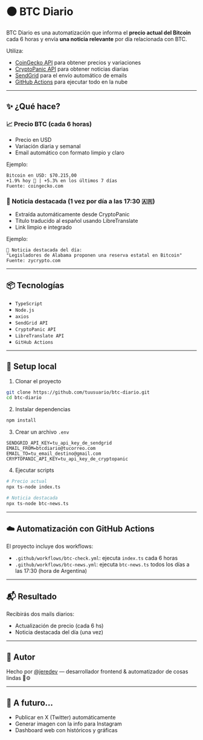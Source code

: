 # 🟠 BTC Diario

BTC Diario es una automatización que informa el **precio actual del Bitcoin** cada 6 horas y envía **una noticia relevante** por día relacionada con BTC.

Utiliza:
- [CoinGecko API](https://coingecko.com/) para obtener precios y variaciones
- [CryptoPanic API](https://cryptopanic.com/) para obtener noticias diarias
- [SendGrid](https://sendgrid.com/) para el envío automático de emails
- [GitHub Actions](https://github.com/features/actions) para ejecutar todo en la nube

---

## ✨ ¿Qué hace?

### 📈 Precio BTC (cada 6 horas)
- Precio en USD
- Variación diaria y semanal
- Email automático con formato limpio y claro

Ejemplo:
```
Bitcoin en USD: $70.215,00  
+1.9% hoy 🚀 | +5.3% en los últimos 7 días  
Fuente: coingecko.com
```

### 📰 Noticia destacada (1 vez por día a las 17:30 🇦🇷)
- Extraída automáticamente desde CryptoPanic
- Título traducido al español usando LibreTranslate
- Link limpio e integrado

Ejemplo:
```
📰 Noticia destacada del día:
"Legisladores de Alabama proponen una reserva estatal en Bitcoin"
Fuente: zycrypto.com
```

---

## 📦 Tecnologías

- `TypeScript`
- `Node.js`
- `axios`
- `SendGrid API`
- `CryptoPanic API`
- `LibreTranslate API`
- `GitHub Actions`

---

## 🔧 Setup local

1. Clonar el proyecto
```bash
git clone https://github.com/tuusuario/btc-diario.git
cd btc-diario
```

2. Instalar dependencias
```bash
npm install
```

3. Crear un archivo `.env`
```env
SENDGRID_API_KEY=tu_api_key_de_sendgrid
EMAIL_FROM=btcdiario@tucorreo.com
EMAIL_TO=tu_email_destino@gmail.com
CRYPTOPANIC_API_KEY=tu_api_key_de_cryptopanic
```

4. Ejecutar scripts
```bash
# Precio actual
npx ts-node index.ts

# Noticia destacada
npx ts-node btc-news.ts
```

---

## ☁️ Automatización con GitHub Actions

El proyecto incluye dos workflows:

- `.github/workflows/btc-check.yml`: ejecuta `index.ts` cada 6 horas
- `.github/workflows/btc-news.yml`: ejecuta `btc-news.ts` todos los días a las 17:30 (hora de Argentina)

---

## 📬 Resultado

Recibirás dos mails diarios:
- Actualización de precio (cada 6 hs)
- Noticia destacada del día (una vez)

---

## 🙌 Autor

Hecho por [@jeredev](https://github.com/jesusre890) — desarrollador frontend & automatizador de cosas lindas 🧠⚙️

---

## 🧡 A futuro...

- Publicar en X (Twitter) automáticamente
- Generar imagen con la info para Instagram
- Dashboard web con históricos y gráficas